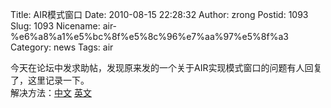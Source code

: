Title: AIR模式窗口
Date: 2010-08-15 22:28:32
Author: zrong
Postid: 1093
Slug: 1093
Nicename: air-%e6%a8%a1%e5%bc%8f%e5%8c%96%e7%aa%97%e5%8f%a3
Category: news
Tags: air

今天在论坛中发求助帖，发现原来发的一个关于AIR实现模式窗口的问题有人回复了，这里记录一下。  
解决方法：[中文](http://lite3.cn/?p=252)
[英文](http://cookbooks.adobe.com/index.cfm?event=showdetails&postId=9963)

